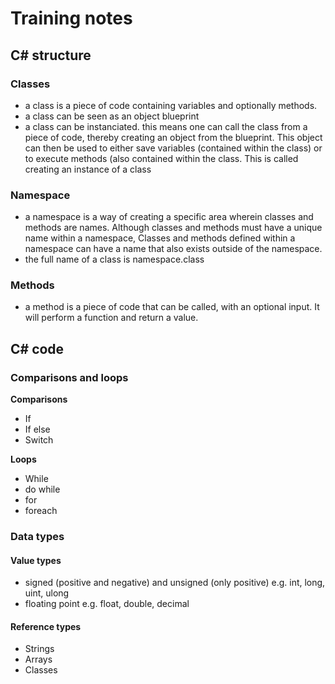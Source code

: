 # Training notes

## C# structure
### Classes
- a class is a piece of code containing variables and optionally methods.
- a class can be seen as an object blueprint
- a class can be instanciated. this means one can call the class from a piece of code, thereby creating an object from the blueprint. This object can then be used to either save variables (contained within the class) or to execute methods (also contained within the class. This is called creating an instance of a class


### Namespace
- a namespace is a way of creating a specific area wherein classes and methods are names. Although classes and methods must have a unique name within a namespace, Classes and methods defined within a namespace can have a name that also exists outside of the namespace. 
- the full name of a class is namespace.class

### Methods
- a method is a piece of code that can be called, with an optional input. It will perform a function and return a value. 

## C# code 
### Comparisons and loops
**Comparisons**
- If
- If else
- Switch

**Loops**
- While
- do while
- for 
- foreach



### Data types
#### Value types
- signed (positive and negative) and unsigned (only positive) e.g. int, long, uint, ulong
- floating point e.g. float, double, decimal

#### Reference types
- Strings
- Arrays
- Classes



